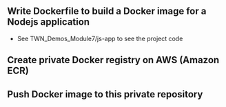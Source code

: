 ## Write Dockerfile to build a Docker image for a Nodejs application
- See TWN_Demos_Module7/js-app to see the project code

## Create private Docker registry on AWS (Amazon ECR)

## Push Docker image to this private repository
